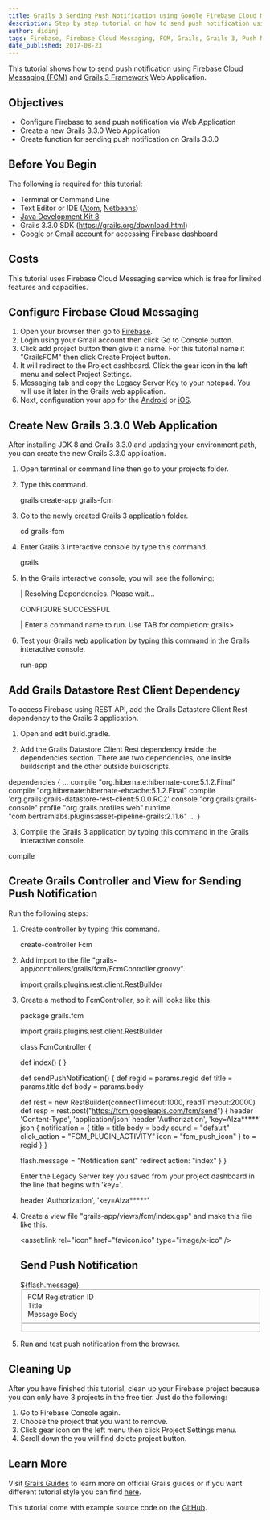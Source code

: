 ```yaml
---
title: Grails 3 Sending Push Notification using Google Firebase Cloud Messaging
description: Step by step tutorial on how to send push notification using Grails 3 and Google Firebase Cloud Messaging
author: didinj
tags: Firebase, Firebase Cloud Messaging, FCM, Grails, Grails 3, Push Notification
date_published: 2017-08-23
---
```


This tutorial shows how to send push notification using [Firebase Cloud Messaging (FCM)](https://firebase.google.com/docs/cloud-messaging) and [Grails 3 Framework](https://grails.org/) Web Application.

## Objectives

- Configure Firebase to send push notification via Web Application
- Create a new Grails 3.3.0 Web Application
- Create function for sending push notification on Grails 3.3.0

## Before You Begin

The following is required for this tutorial:

- Terminal or Command Line
- Text Editor or IDE ([Atom](https://atom.io/), [Netbeans](https://netbeans.org/))
- [Java Development Kit 8](http://www.oracle.com/technetwork/java/javase/downloads/jdk8-downloads-2133151.html)
- Grails 3.3.0 SDK (https://grails.org/download.html)
- Google or Gmail account for accessing Firebase dashboard

## Costs

This tutorial uses Firebase Cloud Messaging service which is free for limited features and capacities.

## Configure Firebase Cloud Messaging

1. Open your browser then go to [Firebase](https://firebase.google.com/).
2. Login using your Gmail account then click Go to Console button.
3. Click add project button then give it a name. For this tutorial name it "GrailsFCM" then click Create Project button.
4. It will redirect to the Project dashboard. Click the gear icon in the left menu and select Project Settings.
5. Messaging tab and copy the Legacy Server Key to your notepad. You will use it later in the Grails web application.
6. Next, configuration your app for the [Android](https://firebase.google.com/docs/cloud-messaging/android/client) or [iOS](https://firebase.google.com/docs/cloud-messaging/ios/client).

## Create New Grails 3.3.0 Web Application

After installing JDK 8 and Grails 3.3.0 and updating your environment path, you can create the new Grails 3.3.0 application.

1. Open terminal or command line then go to your projects folder.
2. Type this command.
     
   grails create-app grails-fcm
        
3. Go to the newly created Grails 3 application folder.
    
   cd grails-fcm
    
4. Enter Grails 3 interactive console by type this command.
    
   grails
    
5. In the Grails interactive console, you will see the following:
    
   | Resolving Dependencies. Please wait...
   
   CONFIGURE SUCCESSFUL

   | Enter a command name to run. Use TAB for completion:
   grails>
    
6. Test your Grails web application by typing this command in the Grails interactive console.
    
   run-app
    
## Add Grails Datastore Rest Client Dependency

To access Firebase using REST API, add the Grails Datastore Client Rest dependency to the Grails 3 application.

1. Open and edit build.gradle.

2. Add the Grails Datastore Client Rest dependency inside the dependencies section. There are two dependencies, one inside buildscript and the other outside buildscripts.
    
dependencies {
    ...
    compile "org.hibernate:hibernate-core:5.1.2.Final"
    compile "org.hibernate:hibernate-ehcache:5.1.2.Final"
    compile 'org.grails:grails-datastore-rest-client:5.0.0.RC2'
    console "org.grails:grails-console"
    profile "org.grails.profiles:web"
    runtime "com.bertramlabs.plugins:asset-pipeline-grails:2.11.6"
    ...
}
    
3. Compile the Grails 3 application by typing this command in the Grails interactive console.
    
compile
    
## Create Grails Controller and View for Sending Push Notification

Run the following steps:

1. Create controller by typing this command.
    
   create-controller Fcm
    
2. Add import to the file "grails-app/controllers/grails/fcm/FcmController.groovy".
    
   import grails.plugins.rest.client.RestBuilder
    
3. Create a method to FcmController, so it will looks like this.
    
    package grails.fcm

    import grails.plugins.rest.client.RestBuilder

    class FcmController {

    def index() { }

    def sendPushNotification() {
     def regid = params.regid
     def title = params.title
     def body = params.body

     def rest = new RestBuilder(connectTimeout:1000, readTimeout:20000)
     def resp = rest.post("https://fcm.googleapis.com/fcm/send") {
       header 'Content-Type', 'application/json'
       header 'Authorization', 'key=AIza*****'
       json {
         notification = {
           title = title
           body = body
           sound = "default"
           click_action = "FCM_PLUGIN_ACTIVITY"
           icon = "fcm_push_icon"
         }
         to = regid
       }
     }

     flash.message = "Notification sent"
     redirect action: "index"
    }
   }
    
   Enter the Legacy Server key you saved from your project dashboard in the line that begins with 'key='.
    
   header 'Authorization', 'key=AIza*****'
    

4. Create a view file "grails-app/views/fcm/index.gsp" and make this file like this.
    
    <!doctype html>
    <html>
    <head>
     <meta name="layout" content="main"/>
     <title>FCM Sender</title>

     <asset:link rel="icon" href="favicon.ico" type="image/x-ico" />
    </head>
    <body>
     <div id="content" role="main">
         <section class="row colset-2-its">
             <h1>Send Push Notification</h1>
             <g:if test="${flash.message}">
               <div class="message" role="alert">
                 ${flash.message}
               </div>
             </g:if>
             <g:form action="sendPushNotification">
               <fieldset>
                 <div class="fieldcontain">
                   <label for="regid">FCM Registration ID</label>
                   <g:textField name="regid" />
                 </div>
                 <div class="fieldcontain">
                   <label for="title">Title</label>
                   <g:textField name="title" />
                 </div>
                 <div class="fieldcontain">
                   <label for="body">Message Body</label>
                   <g:textField name="body" />
                 </div>
               </fieldset>
               <fieldset>
                 <div class="buttons">
                   <g:submitButton class="save" name="submit" value="Send" />
                 </div>
               </fieldset>
             </g:form>
         </section>
     </div>
    </body>
   </html>
    
5. Run and test push notification from the browser.

## Cleaning Up

After you have finished this tutorial, clean up your Firebase project because you can only have 3 projects in the free tier. Just do the following:

1. Go to Firebase Console again.
2. Choose the project that you want to remove.
3. Click gear icon on the left menu then click Project Settings menu.
4. Scroll down the you will find delete project button.

## Learn More

Visit [Grails Guides](http://guides.grails.org/) to learn more on official Grails guides or if you want different tutorial style you can find [here](https://www.djamware.com/post-sub-category/585b3fa380aca73b19a2efd4/groovy-and-grails).

This tutorial come with example source code on the [GitHub](https://github.com/didinj/grails3-fcm-push-notification.git).
